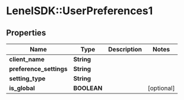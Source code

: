 # LenelSDK::UserPreferences1

## Properties
Name | Type | Description | Notes
------------ | ------------- | ------------- | -------------
**client_name** | **String** |  | 
**preference_settings** | **String** |  | 
**setting_type** | **String** |  | 
**is_global** | **BOOLEAN** |  | [optional] 


